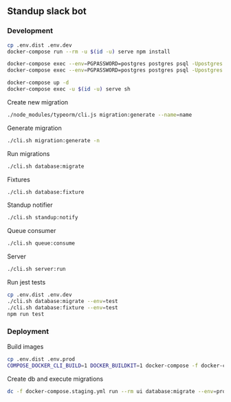 ## Standup slack bot


### Development

```bash
cp .env.dist .env.dev
docker-compose run --rm -u $(id -u) serve npm install

docker-compose exec --env=PGPASSWORD=postgres postgres psql -Upostgres -c "CREATE DATABASE standup"
docker-compose exec --env=PGPASSWORD=postgres postgres psql -Upostgres -c "CREATE USER standup WITH PASSWORD 'standup_123'; GRANT ALL PRIVILEGES ON DATABASE standup TO standup;"

docker-compose up -d
docker-compose exec -u $(id -u) serve sh
```

Create new migration
```bash
./node_modules/typeorm/cli.js migration:generate --name=name
```

Generate migration
```bash
./cli.sh migration:generate -n
```

Run migrations
```bash
./cli.sh database:migrate
```

Fixtures
```bash
./cli.sh database:fixture
```

Standup notifier
```bash
./cli.sh standup:notify
```

Queue consumer
```bash
./cli.sh queue:consume
```

Server
```bash
./cli.sh server:run
```

Run jest tests
```bash
cp .env.dist .env.dev
./cli.sh database:migrate --env=test
./cli.sh database:fixture --env=test
npm run test
```

### Deployment

Build images
```bash
cp .env.dist .env.prod
COMPOSE_DOCKER_CLI_BUILD=1 DOCKER_BUILDKIT=1 docker-compose -f docker-compose.staging.yml build
```
Create db and execute migrations
```bash
dc -f docker-compose.staging.yml run --rm ui database:migrate --env=prod
```
